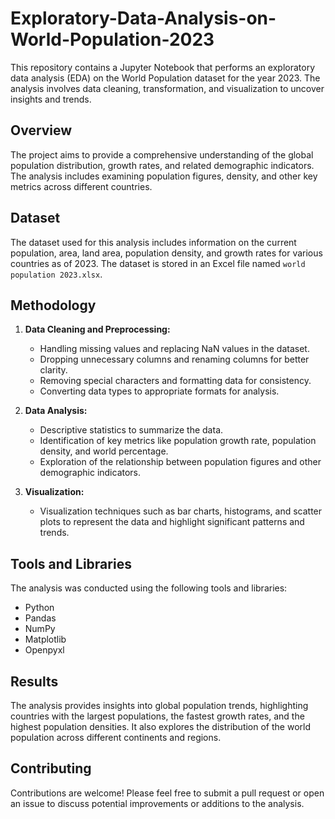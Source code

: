 # Exploratory-Data-Analysis-on-World-Population-2023

This repository contains a Jupyter Notebook that performs an exploratory data analysis (EDA) on the World Population dataset for the year 2023. The analysis involves data cleaning, transformation, and visualization to uncover insights and trends.

## Overview

The project aims to provide a comprehensive understanding of the global population distribution, growth rates, and related demographic indicators. The analysis includes examining population figures, density, and other key metrics across different countries.

## Dataset

The dataset used for this analysis includes information on the current population, area, land area, population density, and growth rates for various countries as of 2023. The dataset is stored in an Excel file named `world population 2023.xlsx`.

## Methodology

1. **Data Cleaning and Preprocessing:**
   - Handling missing values and replacing NaN values in the dataset.
   - Dropping unnecessary columns and renaming columns for better clarity.
   - Removing special characters and formatting data for consistency.
   - Converting data types to appropriate formats for analysis.

2. **Data Analysis:**
   - Descriptive statistics to summarize the data.
   - Identification of key metrics like population growth rate, population density, and world percentage.
   - Exploration of the relationship between population figures and other demographic indicators.

3. **Visualization:**
   - Visualization techniques such as bar charts, histograms, and scatter plots to represent the data and highlight significant patterns and trends.

## Tools and Libraries

The analysis was conducted using the following tools and libraries:
- Python
- Pandas
- NumPy
- Matplotlib
- Openpyxl

## Results

The analysis provides insights into global population trends, highlighting countries with the largest populations, the fastest growth rates, and the highest population densities. It also explores the distribution of the world population across different continents and regions.

## Contributing

Contributions are welcome! Please feel free to submit a pull request or open an issue to discuss potential improvements or additions to the analysis.

